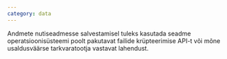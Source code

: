 ```yaml
---
category: data
---
```

Andmete nutiseadmesse salvestamisel tuleks kasutada seadme operatsioonisüsteemi
poolt pakutavat failide krüpteerimise API-t või mõne usaldusväärse
tarkvaratootja vastavat lahendust.
